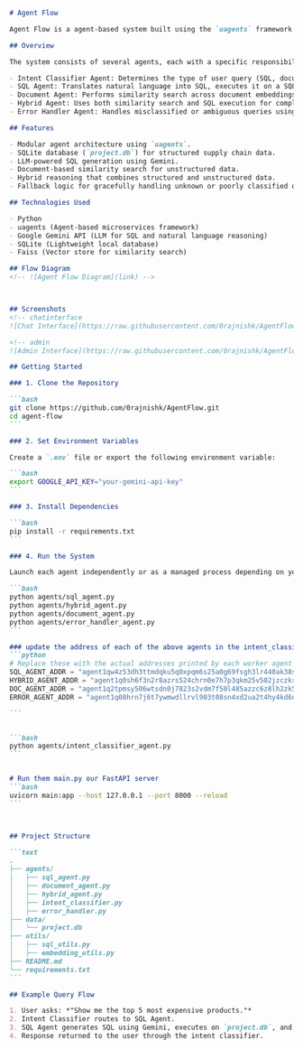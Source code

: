 ````markdown
# Agent Flow

Agent Flow is a agent-based system built using the `uagents` framework. It combines document retrieval, SQL querying, and large language model reasoning to answer natural language questions. This system routes queries intelligently across different specialized agents to provide accurate, explainable, and context-aware responses.

## Overview

The system consists of several agents, each with a specific responsibility:

- Intent Classifier Agent: Determines the type of user query (SQL, document, hybrid, or unknown).
- SQL Agent: Translates natural language into SQL, executes it on a SQLite database (`project.db`), and summarizes the result.
- Document Agent: Performs similarity search across document embeddings to answer context-based questions.
- Hybrid Agent: Uses both similarity search and SQL execution for complex questions requiring multi-source reasoning.
- Error Handler Agent: Handles misclassified or ambiguous queries using LLM's general knowledge capabilities.

## Features

- Modular agent architecture using `uagents`.
- SQLite database (`project.db`) for structured supply chain data.
- LLM-powered SQL generation using Gemini.
- Document-based similarity search for unstructured data.
- Hybrid reasoning that combines structured and unstructured data.
- Fallback logic for gracefully handling unknown or poorly classified queries.

## Technologies Used

- Python
- uagents (Agent-based microservices framework)
- Google Gemini API (LLM for SQL and natural language reasoning)
- SQLite (Lightweight local database)
- Faiss (Vector store for similarity search)

## Flow Diagram
<!-- ![Agent Flow Diagram](link) -->



## Screenshots
<!-- chatinterface
![Chat Interface](https://raw.githubusercontent.com/0rajnishk/AgentFlow/main/screenshots/chat_interface.png) -->

<!-- admin
![Admin Interface](https://raw.githubusercontent.com/0rajnishk/AgentFlow/main/screenshots/admin_interface.png) -->

## Getting Started

### 1. Clone the Repository

```bash
git clone https://github.com/0rajnishk/AgentFlow.git
cd agent-flow
```

### 2. Set Environment Variables

Create a `.env` file or export the following environment variable:

```bash
export GOOGLE_API_KEY="your-gemini-api-key"
```

### 3. Install Dependencies

```bash
pip install -r requirements.txt
```

### 4. Run the System

Launch each agent independently or as a managed process depending on your architecture. Example:

```bash
python agents/sql_agent.py
python agents/hybrid_agent.py
python agents/document_agent.py
python agents/error_handler_agent.py
```

### update the address of each of the above agents in the intent_classifier.py file
```python
# Replace these with the actual addresses printed by each worker agent at startup
SQL_AGENT_ADDR = "agent1qw4z53dh3ttmdqku5q0xpqm6s25a0g69fsgh3lr440ak38stvfcy79fh2lk"
HYBRID_AGENT_ADDR = "agent1q0sh6f3n2r8azrs524chrn0e7h7p3qkm25v502jzczkrgjmtnhe972h2g64"
DOC_AGENT_ADDR = "agent1q2tpmsy506wtsdn0j7823s2vdm7f50l485azzc6z8lh2zk50cqwevn03e6q"
ERROR_AGENT_ADDR = "agent1q08hrn7j6t7ywmwdllrvl903t08sn4xd2ua2t4hy4kd6uxspqq0rgaudrpx"

```


```bash
python agents/intent_classifier_agent.py
```


# Run them main.py our FastAPI server
```bash
uvicorn main:app --host 127.0.0.1 --port 8000 --reload
```



## Project Structure

```text
.
├── agents/
│   ├── sql_agent.py
│   ├── document_agent.py
│   ├── hybrid_agent.py
│   ├── intent_classifier.py
│   ├── error_handler.py
├── data/
│   └── project.db
├── utils/
│   ├── sql_utils.py
│   ├── embedding_utils.py
├── README.md
└── requirements.txt
```

## Example Query Flow

1. User asks: *"Show me the top 5 most expensive products."*
2. Intent Classifier routes to SQL Agent.
3. SQL Agent generates SQL using Gemini, executes on `project.db`, and summarizes.
4. Response returned to the user through the intent classifier.